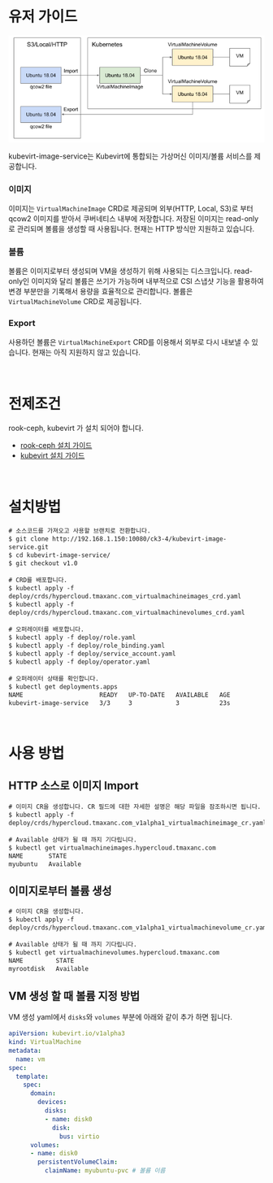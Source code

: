 # 유저 가이드

![이미지설명](../assets/kubevirt_image_service.png)

kubevirt-image-service는 Kubevirt에 통합되는 가상머신 이미지/볼륨 서비스를 제공합니다.

### 이미지
이미지는 `VirtualMachineImage` CRD로 제공되며 외부(HTTP, Local, S3)로 부터 qcow2 이미지를 받아서 쿠버네티스 내부에 저장합니다. 저장된 이미지는 read-only로 관리되며 볼륨을 생성할 때 사용됩니다. 현재는 HTTP 방식만 지원하고 있습니다.

### 볼륨
볼륨은 이미지로부터 생성되며 VM을 생성하기 위해 사용되는 디스크입니다. read-only인 이미지와 달리 볼륨은 쓰기가 가능하며 내부적으로 CSI 스냅샷 기능을 활용하여 변경 부분만을 기록해서 용량을 효율적으로 관리합니다. 볼륨은 `VirtualMachineVolume` CRD로 제공됩니다.

### Export
사용하던 볼륨은 `VirtualMachineExport` CRD를 이용해서 외부로 다시 내보낼 수 있습니다. 현재는 아직 지원하지 않고 있습니다.

<br>

# 전제조건
rook-ceph, kubevirt 가 설치 되어야 합니다.
- [rook-ceph 설치 가이드](http://192.168.1.150:10080/ck3-4/hypercloud-rook-ceph)
- [kubevirt 설치 가이드](http://192.168.1.150:10080/hypercloud/hypercloud/wikis/KubeVirt-InstallerGuide)

<br>

# 설치방법
```
# 소스코드를 가져오고 사용할 브랜치로 전환합니다.
$ git clone http://192.168.1.150:10080/ck3-4/kubevirt-image-service.git
$ cd kubevirt-image-service/
$ git checkout v1.0

# CRD를 배포합니다.
$ kubectl apply -f deploy/crds/hypercloud.tmaxanc.com_virtualmachineimages_crd.yaml
$ kubectl apply -f deploy/crds/hypercloud.tmaxanc.com_virtualmachinevolumes_crd.yaml

# 오퍼레이터를 배포합니다.
$ kubectl apply -f deploy/role.yaml
$ kubectl apply -f deploy/role_binding.yaml
$ kubectl apply -f deploy/service_account.yaml
$ kubectl apply -f deploy/operator.yaml

# 오퍼레이터 상태를 확인합니다.
$ kubectl get deployments.apps 
NAME                     READY   UP-TO-DATE   AVAILABLE   AGE
kubevirt-image-service   3/3     3            3           23s
```

<br>

# 사용 방법
## HTTP 소스로 이미지 Import
```
# 이미지 CR을 생성합니다. CR 필드에 대한 자세한 설명은 해당 파일을 잠조하시면 됩니다.
$ kubectl apply -f deploy/crds/hypercloud.tmaxanc.com_v1alpha1_virtualmachineimage_cr.yaml

# Available 상태가 될 때 까지 기다립니다.
$ kubectl get virtualmachineimages.hypercloud.tmaxanc.com
NAME       STATE
myubuntu   Available
```

## 이미지로부터 볼륨 생성
```
# 이미지 CR을 생성합니다.
$ kubectl apply -f deploy/crds/hypercloud.tmaxanc.com_v1alpha1_virtualmachinevolume_cr.yaml

# Available 상태가 될 때 까지 기다립니다.
$ kubectl get virtualmachinevolumes.hypercloud.tmaxanc.com
NAME         STATE
myrootdisk   Available
```

## VM 생성 할 때 볼륨 지정 방법
VM 생성 yaml에서 `disks`와 `volumes` 부분에 아래와 같이 추가 하면 됩니다.
```yaml
apiVersion: kubevirt.io/v1alpha3
kind: VirtualMachine
metadata:
  name: vm
spec:
  template:
    spec:
      domain:
        devices:
          disks:
          - name: disk0
            disk:
              bus: virtio
      volumes:
      - name: disk0
        persistentVolumeClaim:
          claimName: myubuntu-pvc # 볼륨 이름
```